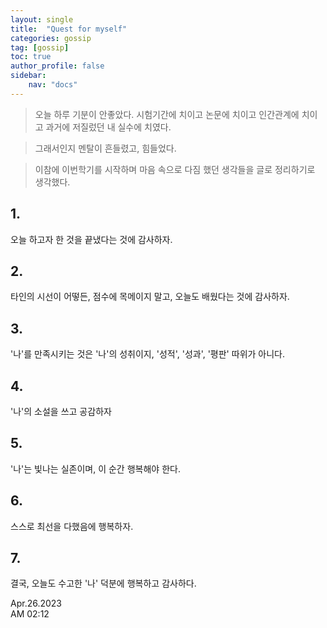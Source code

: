 ```yaml
---
layout: single
title:  "Quest for myself"
categories: gossip
tag: [gossip]
toc: true
author_profile: false
sidebar:
    nav: "docs"
---
```



> 오늘 하루 기분이 안좋았다. 시험기간에 치이고 논문에 치이고 인간관계에 치이고 과거에 저질렀던 내 실수에 치였다.<br/>


> 그래서인지 멘탈이 흔들렸고, 힘들었다.<br/>


> 이참에 이번학기를 시작하며 마음 속으로 다짐 했던 생각들을 글로 정리하기로 생각했다.<br/>

## 1.
오늘 하고자 한 것을 끝냈다는 것에 감사하자.
## 2.
타인의 시선이 어떻든, 점수에 목메이지 말고, 오늘도 배웠다는 것에 감사하자.
## 3.
'나'를 만족시키는 것은 '나'의 성취이지, '성적', '성과', '평판' 따위가 아니다.
## 4.
'나'의 소설을 쓰고 공감하자
## 5.
'나'는 빛나는 실존이며, 이 순간 행복해야 한다.
## 6.
스스로 최선을 다했음에 행복하자.
## 7.
결국, 오늘도 수고한 '나' 덕분에 행복하고 감사하다.

Apr.26.2023<br/>
AM 02:12
